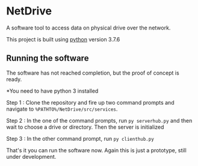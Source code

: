 # NetDrive

A software tool to access data on physical drive over the network.

This project is built using [python](https://www.python.org/) version 3.7.6

## Running the software

The software has not reached completion, but the proof of concept is ready.

*You need to have python 3 installed

Step 1 : Clone the repository and fire up two command prompts and navigate to `%PATHTO%/NetDrive/src/services`.

Step 2 : In the one of the command prompts, run `py serverhub.py` and then wait to choose a drive or directory. Then the server is initialized

Step 3 : In the other command prompt, run `py clienthub.py`

That's it you can run the software now. Again this is just a prototype, still under development.

